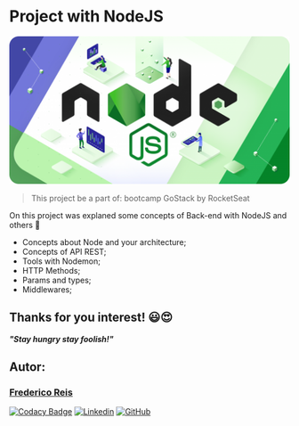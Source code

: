 # Project with NodeJS 
![NodeJS](src/assets/node.png)

> This project be a part of: bootcamp GoStack by RocketSeat

On this project was explaned some concepts of Back-end with NodeJS and others 🧐

* Concepts about Node and your architecture;
* Concepts of API REST;
* Tools with Nodemon;
* HTTP Methods;
* Params and types;
* Middlewares;

## Thanks for you interest! 😃😍

___"Stay hungry stay foolish!"___

## Autor:
### [Frederico Reis](https://github.com/Fred-Reis)
[![Codacy Badge](https://api.codacy.com/project/badge/Grade/b723b4adb8a44d768496974b9e94b58b)](https://app.codacy.com/manual/Fred-Reis/back-end-with-Node_GoStack-v2?utm_source=github.com&utm_medium=referral&utm_content=Fred-Reis/back-end-with-Node_GoStack-v2&utm_campaign=Badge_Grade_Dashboard)
[![Linkedin](https://img.shields.io/badge/LinkedIn-Frederico_Reis-0077B5?logo=linkedin)](https://www.linkedin.com/in/frederico-reis-dev/ "Frederico Reis")
[![GitHub](https://img.shields.io/badge/Fred_Reis-GitHub-000?logo=github)](https://github.com/Fred-Reis "Frederico Reis")